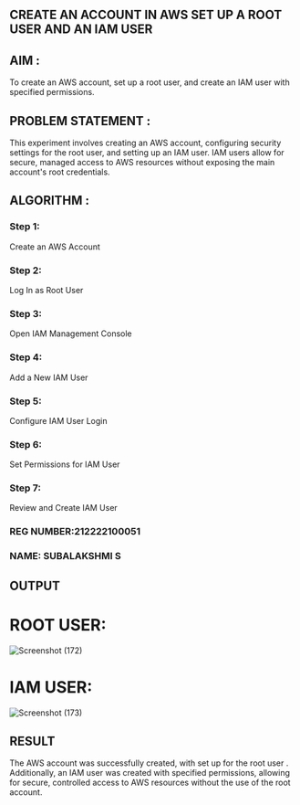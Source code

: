 ## CREATE AN ACCOUNT IN AWS SET UP A ROOT USER AND AN IAM USER

## AIM :
To create an AWS account, set up a root user, and create an IAM user with specified permissions.

## PROBLEM STATEMENT :
This experiment involves creating an AWS account, configuring security settings for the root user, and setting up an IAM user. IAM users allow for secure, managed access to AWS resources without exposing the main account's root credentials.

## ALGORITHM :

 ### Step 1:
 Create an AWS Account </br>
 ### Step 2:
 Log In as Root User </br>
 ### Step 3:
 Open IAM Management Console</br>
 ### Step 4:
 Add a New IAM User</br>
 ### Step 5:
 Configure IAM User Login</br>
 ### Step 6:
 Set Permissions for IAM User</br>
 ### Step 7:
 Review and Create IAM User</br>

### REG NUMBER:212222100051
### NAME: SUBALAKSHMI S

## OUTPUT
# ROOT USER:

![Screenshot (172)](https://github.com/user-attachments/assets/397841fb-f873-4e03-b917-cebf1ef968ae)

# IAM USER:

![Screenshot (173)](https://github.com/user-attachments/assets/694f2537-c309-4129-a2d4-edcfad34a01c)


## RESULT
 
The AWS account was successfully created, with set up for the root user . Additionally, an IAM user was created with specified permissions, allowing for secure, controlled access to AWS resources without the use of the root account.
  


